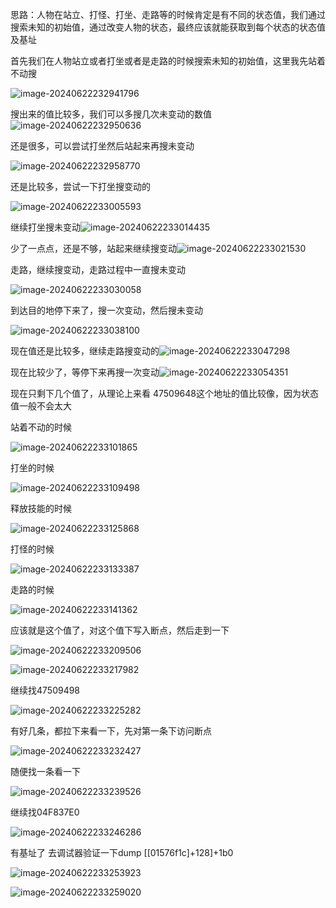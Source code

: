 思路：人物在站立、打怪、打坐、走路等的时候肯定是有不同的状态值，我们通过搜索未知的初始值，通过改变人物的状态，最终应该就能获取到每个状态的状态值及基址

首先我们在人物站立或者打坐或者是走路的时候搜索未知的初始值，这里我先站着不动搜

![image-20240622232941796](./notesimg/image-20240622232941796.png)

搜出来的值比较多，我们可以多搜几次未变动的数值![image-20240622232950636](./notesimg/image-20240622232950636.png)

还是很多，可以尝试打坐然后站起来再搜未变动

![image-20240622232958770](./notesimg/image-20240622232958770.png)

还是比较多，尝试一下打坐搜变动的

![image-20240622233005593](./notesimg/image-20240622233005593.png)

继续打坐搜未变动![image-20240622233014435](./notesimg/image-20240622233014435.png)

少了一点点，还是不够，站起来继续搜变动![image-20240622233021530](./notesimg/image-20240622233021530.png)

走路，继续搜变动，走路过程中一直搜未变动

![image-20240622233030058](./notesimg/image-20240622233030058.png)

到达目的地停下来了，搜一次变动，然后搜未变动

![image-20240622233038100](./notesimg/image-20240622233038100.png)

现在值还是比较多，继续走路搜变动的![image-20240622233047298](./notesimg/image-20240622233047298.png)

现在比较少了，等停下来再搜一次变动![image-20240622233054351](./notesimg/image-20240622233054351.png)

现在只剩下几个值了，从理论上来看 47509648这个地址的值比较像，因为状态值一般不会太大

站着不动的时候

![image-20240622233101865](./notesimg/image-20240622233101865.png)

打坐的时候

![image-20240622233109498](./notesimg/image-20240622233109498.png)

释放技能的时候

![image-20240622233125868](./notesimg/image-20240622233125868.png)

打怪的时候

![image-20240622233133387](./notesimg/image-20240622233133387.png)

走路的时候

![image-20240622233141362](./notesimg/image-20240622233141362.png)

应该就是这个值了，对这个值下写入断点，然后走到一下

![image-20240622233209506](./notesimg/image-20240622233209506.png)

![image-20240622233217982](./notesimg/image-20240622233217982.png)

继续找47509498

![image-20240622233225282](./notesimg/image-20240622233225282.png)

有好几条，都拉下来看一下，先对第一条下访问断点

![image-20240622233232427](./notesimg/image-20240622233232427.png)

随便找一条看一下

![image-20240622233239526](./notesimg/image-20240622233239526.png)

继续找04F837E0

![image-20240622233246286](./notesimg/image-20240622233246286.png)

有基址了 去调试器验证一下dump [[01576f1c]+128]+1b0

![image-20240622233253923](./notesimg/image-20240622233253923.png)

![image-20240622233259020](./notesimg/image-20240622233259020.png)